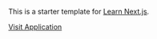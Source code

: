 This is a starter template for [Learn Next.js](https://nextjs.org/learn).

[Visit Application](https://nextjs-blog-ndqdl9tnm.vercel.app)
